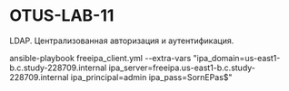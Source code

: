# OTUS-LAB-11
 LDAP. Централизованная авторизация и аутентификация. 

ansible-playbook freeipa_client.yml --extra-vars "ipa_domain=us-east1-b.c.study-228709.internal ipa_server=freeipa.us-east1-b.c.study-228709.internal ipa_principal=admin ipa_pass=SornEPas$"
